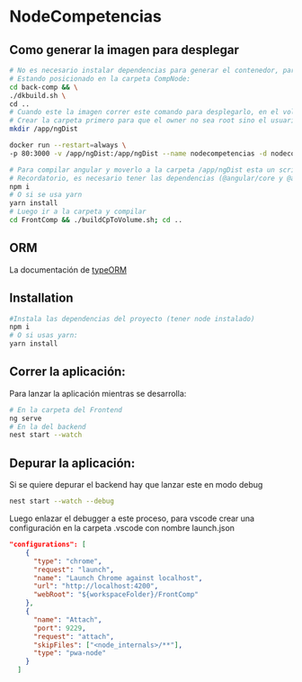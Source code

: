 # NodeCompetencias

## Como generar la imagen para desplegar

```bash
# No es necesario instalar dependencias para generar el contenedor, para compilar angular si
# Estando posicionado en la carpeta CompNode:
cd back-comp && \
./dkbuild.sh \
cd ..
# Cuando este la imagen correr este comando para desplegarlo, en el volumen ha de estar la carpeta del compilado de angular
# Crear la carpeta primero para que el owner no sea root sino el usuario 
mkdir /app/ngDist

docker run --restart=always \
-p 80:3000 -v /app/ngDist:/app/ngDist --name nodecompetencias -d nodecompetencias

# Para compilar angular y moverlo a la carpeta /app/ngDist esta un script dentro de FrontComp
# Recordatorio, es necesario tener las dependencias (@angular/core y @angular/compiler) para compilarlo sino da error, instalar con el comando:
npm i
# O si se usa yarn
yarn install
# Luego ir a la carpeta y compilar
cd FrontComp && ./buildCpToVolume.sh; cd ..
```

## ORM

La documentación de [typeORM](https://orkhan.gitbook.io/typeorm/docs)

## Installation

```bash
#Instala las dependencias del proyecto (tener node instalado)
npm i
# O si usas yarn:
yarn install
```

## Correr la aplicación:

Para lanzar la aplicación mientras se desarrolla:

```bash
# En la carpeta del Frontend
ng serve
# En la del backend
nest start --watch
```

## Depurar la aplicación:

Si se quiere depurar el backend hay que lanzar este en modo debug

```bash
nest start --watch --debug
```

Luego enlazar el debugger a este proceso, para vscode crear una configuración en la carpeta .vscode con nombre launch.json

```json
"configurations": [
    {
      "type": "chrome",
      "request": "launch",
      "name": "Launch Chrome against localhost",
      "url": "http://localhost:4200",
      "webRoot": "${workspaceFolder}/FrontComp"
    },
    {
      "name": "Attach",
      "port": 9229,
      "request": "attach",
      "skipFiles": ["<node_internals>/**"],
      "type": "pwa-node"
    }
  ]
```
